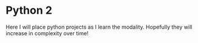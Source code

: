# Python 2
Here I will place python projects as I learn the modality. Hopefully they will increase in complexity over time!
